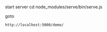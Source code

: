start server
    cd <packageroot>
    node_modules/serve/bin/serve.js
    
goto

    http://localhost:5000/demo/
    

